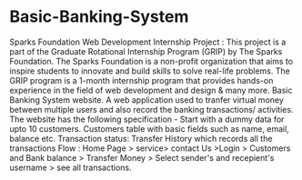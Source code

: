 # Basic-Banking-System

Sparks Foundation Web Development Internship Project :  This project is a part of the Graduate Rotational Internship Program (GRIP) by The Sparks Foundation. The Sparks Foundation is a non-profit organization that aims to inspire students to innovate and build skills to solve real-life problems. The GRIP program is a 1-month internship program that provides hands-on experience in the field of web development and design & many more.  Basic Banking System website. A web application used to tranfer virtual money between multiple users and also record the banking transactions/ activities. The website has the following specification - Start with a dummy data for upto 10 customers. Customers table with basic fields such as name, email, balance etc. Transaction status: Transfer History which records all the transactions Flow : Home Page > service> contact Us >Login > Customers and Bank balance > Transfer Money > Select sender's and recepient's username  > see all transactions.
